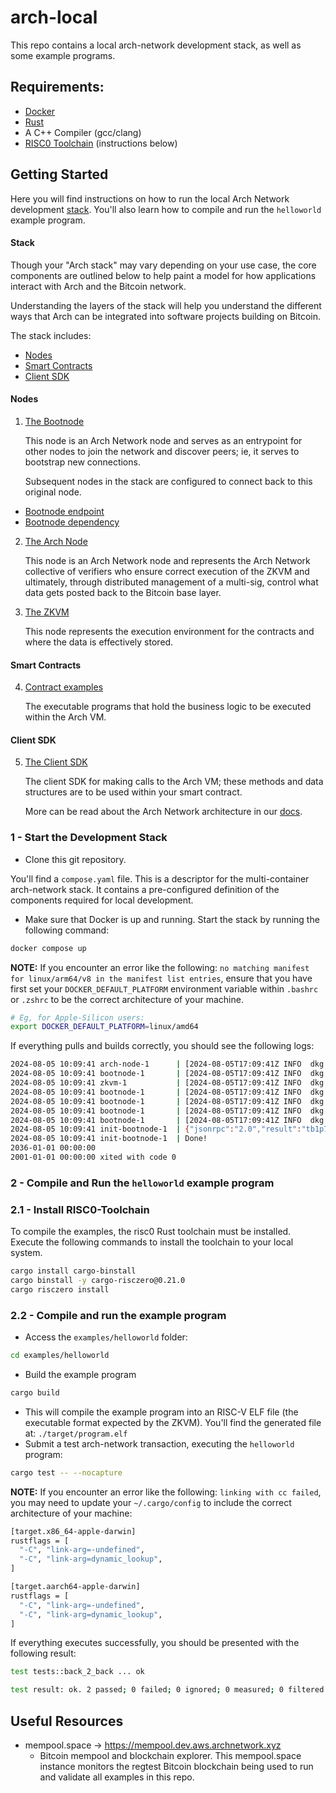 # arch-local

This repo contains a local arch-network development stack, as well as some example programs.

## Requirements:
- [Docker](https://www.docker.com/)
- [Rust](https://www.rust-lang.org/)
- A C++ Compiler (gcc/clang)
- [RISC0 Toolchain](https://www.risczero.com/) (instructions below)

## Getting Started

Here you will find instructions on how to run the local Arch Network development [stack](#stack). You'll also learn how to compile and run the `helloworld` example program.

#### Stack 
Though your "Arch stack" may vary depending on your use case, the core components are outlined below to help paint a model for how applications interact with Arch and the Bitcoin network.

Understanding the layers of the stack will help you understand the different ways that Arch can be integrated into software projects building on Bitcoin.

The stack includes:
- [Nodes](#nodes)
- [Smart Contracts](#smart-contracts)
- [Client SDK](#client-sdk)

#### Nodes
1. [The Bootnode](https://github.com/Arch-Network/arch-local/blob/main/compose.yaml#L2)
    
    This node is an Arch Network node and serves as an entrypoint for other nodes to join the network and discover peers; ie, it serves to bootstrap new connections. 

    Subsequent nodes in the stack are configured to connect back to this original node.

- [Bootnode endpoint](https://github.com/Arch-Network/arch-local/blob/main/compose.yaml#L49)
- [Bootnode dependency](https://github.com/Arch-Network/arch-local/blob/main/compose.yaml#L65)

2. [The Arch Node](https://github.com/Arch-Network/arch-local/blob/main/compose.yaml#L38)
  
    This node is an Arch Network node and represents the Arch Network collective of verifiers who ensure correct execution of the ZKVM and ultimately, through distributed management of a multi-sig, control what data gets posted back to the Bitcoin base layer.

3. [The ZKVM](https://github.com/Arch-Network/arch-local/blob/main/compose.yaml#L68)
  
    This node represents the execution environment for the contracts and where the data is effectively stored.

#### Smart Contracts
4. [Contract examples](examples)

    The executable programs that hold the business logic to be executed within the Arch VM.

#### Client SDK
5. [The Client SDK](examples/common/src)
    
    The client SDK for making calls to the Arch VM; these methods and data structures are to be used within your smart contract.

    More can be read about the Arch Network architecture in our [docs](https://arch-network.gitbook.io/arch-documentation/fundamentals/arch-architecture).

### 1 - Start the Development Stack
- Clone this git repository. 

You'll find a `compose.yaml` file. This is a descriptor for the multi-container arch-network stack. It contains a pre-configured definition of the components required for local development.
- Make sure that Docker is up and running. Start the stack by running the following command:
```bash
docker compose up
```

**NOTE:** If you encounter an error like the following: `no matching manifest for linux/arm64/v8 in the manifest list entries`, ensure that you have first set your `DOCKER_DEFAULT_PLATFORM` environment variable within `.bashrc` or `.zshrc` to be the correct architecture of your machine. 

```bash
# Eg, for Apple-Silicon users:
export DOCKER_DEFAULT_PLATFORM=linux/amd64
```

If everything pulls and builds correctly, you should see the following logs: 
```bash
2024-08-05 10:09:41 arch-node-1      | [2024-08-05T17:09:41Z INFO  dkg::participant] Finished round 3
2024-08-05 10:09:41 bootnode-1       | [2024-08-05T17:09:41Z INFO  dkg::participant] Finished round 3
2024-08-05 10:09:41 zkvm-1           | [2024-08-05T17:09:41Z INFO  dkg::participant] Finished round 3
2024-08-05 10:09:41 bootnode-1       | [2024-08-05T17:09:41Z INFO  dkg::coordinator] Received response from node http://zkvm:9003
2024-08-05 10:09:41 bootnode-1       | [2024-08-05T17:09:41Z INFO  dkg::coordinator] Received response from node http://bootnode:9001
2024-08-05 10:09:41 bootnode-1       | [2024-08-05T17:09:41Z INFO  dkg::coordinator] Received response from node http://arch-node:9002
2024-08-05 10:09:41 bootnode-1       | [2024-08-05T17:09:41Z INFO  dkg::coordinator] DKG as an aggregator finished successfully
2024-08-05 10:09:41 init-bootnode-1  | {"jsonrpc":"2.0","result":"tb1p7xq37ajlargykmkdrsn8p0qg9jxsvvwefje07x0ydpz5yvujv5gq4ck3gh","id":"id"}
2024-08-05 10:09:41 init-bootnode-1  | Done!
2036-01-01 00:00:00 
2001-01-01 00:00:00 xited with code 0
```

### 2 - Compile and Run the `helloworld` example program

### 2.1 - Install RISC0-Toolchain

To compile the examples, the risc0 Rust toolchain must be installed. Execute the following commands to install the toolchain to your local system.

```bash
cargo install cargo-binstall
cargo binstall -y cargo-risczero@0.21.0
cargo risczero install
```

### 2.2 - Compile and run the example program
- Access the `examples/helloworld` folder:
```bash
cd examples/helloworld
```
- Build the example program
```bash
cargo build
```
- This will compile the example program into an RISC-V ELF file (the executable format expected by the ZKVM). You'll find the generated file at: `./target/program.elf`
- Submit a test arch-network transaction, executing the `helloworld` program: 
```bash
cargo test -- --nocapture
```

**NOTE:** If you encounter an error like the following: `linking with cc failed`, you may need to update your `~/.cargo/config` to include the correct architecture of your machine:
```bash
[target.x86_64-apple-darwin]
rustflags = [
  "-C", "link-arg=-undefined",
  "-C", "link-arg=dynamic_lookup",
]

[target.aarch64-apple-darwin]
rustflags = [
  "-C", "link-arg=-undefined",
  "-C", "link-arg=dynamic_lookup",
]
```

If everything executes successfully, you should be presented with the following result:
```bash
test tests::back_2_back ... ok

test result: ok. 2 passed; 0 failed; 0 ignored; 0 measured; 0 filtered out; finished in 38.62s
```

## Useful Resources

-  mempool.space -> https://mempool.dev.aws.archnetwork.xyz 
   -  Bitcoin mempool and blockchain explorer. This mempool.space instance monitors the regtest Bitcoin blockchain being used to run and validate all examples in this repo.
